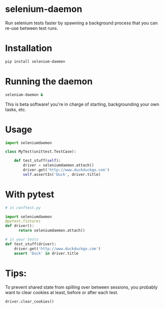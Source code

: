 # selenium-daemon

Run selenium tests faster by spawning a background process that you
can re-use between test runs.

# Installation

```sh
pip install selenium-daemon
```

# Running the daemon

```sh
selenium-daemon &
```

This is beta software!  you're in charge of starting, backgrounding
your own tasks, etc.


# Usage

```python
import seleniumdaemon

class MyTest(unittest.TestCase):

    def test_stuff(self):
        driver = seleniumdaemon.attach()
        driver.get('http://www.duckduckgo.com')
        self.assertIn('Duck', driver.title)
```


# With pytest

```python
# in conftest.py

import seleniumdaemon
@pytest.fixture:
def driver():
      return seleniumdaemon.attach()

# in your tests
def test_stuff(driver):
    driver.get('http://www.duckduckgo.com')
    assert 'Duck' in driver.title
```


# Tips:

To prevent shared state from spilling over between sessions, you probably
want to clear cookies at least, before or after each test.

```python
driver.clear_cookies()
```
